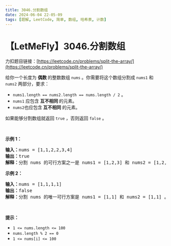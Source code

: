 ```yaml
---
title: 3046.分割数组
date: 2024-06-04 22-05-09
tags: [题解, LeetCode, 简单, 数组, 哈希表, 计数]
---
```


# 【LetMeFly】3046.分割数组

力扣题目链接：[https://leetcode.cn/problems/split-the-array/](https://leetcode.cn/problems/split-the-array/)

<p>给你一个长度为 <strong>偶数 </strong>的整数数组 <code>nums</code> 。你需要将这个数组分割成 <code>nums1</code> 和 <code>nums2</code> 两部分，要求：</p>

<ul>
	<li><code>nums1.length == nums2.length == nums.length / 2</code> 。</li>
	<li><code>nums1</code> 应包含 <strong>互不相同</strong><strong> </strong>的元素。</li>
	<li><code>nums2</code>也应包含<strong> 互不相同</strong> 的元素。</li>
</ul>

<p>如果能够分割数组就返回 <code>true</code> ，否则返回 <code>false</code> 。</p>

<p>&nbsp;</p>

<p><strong class="example">示例 1：</strong></p>

<pre>
<strong>输入：</strong>nums = [1,1,2,2,3,4]
<strong>输出：</strong>true
<strong>解释：</strong>分割 nums 的可行方案之一是 nums1 = [1,2,3] 和 nums2 = [1,2,4] 。
</pre>

<p><strong class="example">示例 2：</strong></p>

<pre>
<strong>输入：</strong>nums = [1,1,1,1]
<strong>输出：</strong>false
<strong>解释：</strong>分割 nums 的唯一可行方案是 nums1 = [1,1] 和 nums2 = [1,1] 。但 nums1 和 nums2 都不是由互不相同的元素构成。因此，返回 false 。
</pre>

<p>&nbsp;</p>

<p><strong>提示：</strong></p>

<ul>
	<li><code>1 &lt;= nums.length &lt;= 100</code></li>
	<li><code>nums.length % 2 == 0</code></li>
	<li><code>1 &lt;= nums[i] &lt;= 100</code></li>
</ul>


    